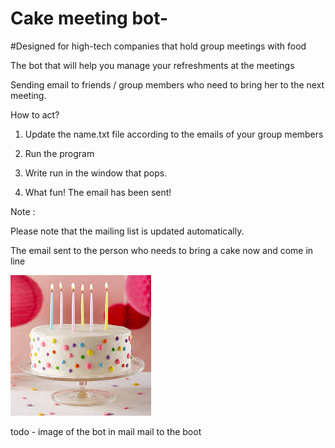# Cake meeting bot- 
#Designed for high-tech companies that hold group meetings with food

The bot that will help you manage your refreshments at the meetings

Sending email to friends / group members who need to bring her to the next meeting.

How to act?

1. Update the name.txt file according to the emails of your group members

2. Run the program

3. Write run in the window that pops.

4. What fun! The email has been sent!

Note :

Please note that the mailing list is updated automatically.

The email sent to the person who needs to bring a cake now and come in line

![](PIC.jfif)




todo - 
image of the bot in mail 
mail to the boot
